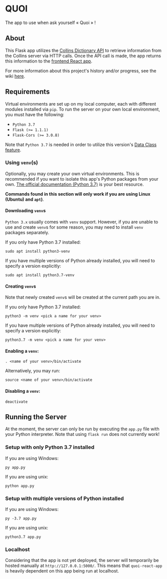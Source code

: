 # QUOI
The app to use when ask yourself « Quoi  » !

## About
This Flask app utilizes the [Collins Dictionary API](https://www.collinsdictionary.com/api/) to retrieve information from the Collins server via HTTP calls. Once the API call is made, the app returns this information to the [frontend React app](https://github.com/kpatenio/quoi-react-app).

For more information about this project's history and/or progress, see the wiki [here](https://github.com/kpatenio/QUOI/wiki).

## Requirements
Virtual environments are set up on my local computer, each with different modules installed via `pip`. To run the server on your own local environment, you must have the following:
- `Python 3.7`
- `Flask (>= 1.1.1)`
- `Flask-Cors (>= 3.0.8)`

Note that `Python 3.7` is needed in order to utilize this version's [Data Class feature](https://docs.python.org/3/library/dataclasses.html).

### Using `venv`(s)
Optionally, you may create your own virtual environments. This is recommended if you want to isolate this app's Python packages from your own. [The official documentation (Python 3.7)](https://docs.python.org/3/library/venv.html) is your best resource.

**Commands found in this section will only work if you are using Linux (Ubuntu) and `apt`)**.

#### Downloading `venv`s
`Python 3.x` usually comes with `venv` support. However, if you are unable to use and create `venv`s for some reason, you may need to install `venv` packages separately.

If you only have Python 3.7 installed:
```
sudo apt install python3-venv
```

If you have multiple versions of Python already installed, you will need to specify a version explicitly:
```
sudo apt install python3.7-venv
```

#### Creating `venv`s
Note that newly created `venv`s will be created at the current path you are in.

If you only have Python 3.7 installed:
```
python3 -m venv <pick a name for your venv>
```

If you have multiple versions of Python already installed, you will need to specify a version explicitly:
```
python3.7 -m venv <pick a name for your venv>
```

#### Enabling a `venv`:

```
. <name of your venv>/bin/activate
```

Alternatively, you may run:
```
source <name of your venv>/bin/activate
```

#### Disabling a `venv`:
```
deactivate
```

## Running the Server
At the moment, the server can only be run by executing the `app.py` file with your Python interpreter. Note that using `flask run` does not currently work!

### Setup with only Python 3.7 installed
If you are using Windows:
```
py app.py
```

If you are using unix:
```
python app.py
```

### Setup with multiple versions of Python installed
If you are using Windows:
```
py -3.7 app.py
```

If you are using unix:
```
python3.7 app.py
```

### Localhost
Considering that the app is not yet deployed, the server will temporarily be hosted manually at `http://127.0.0.1:5000/`. This means that `quoi-react-app` is heavily dependent on this app being run at localhost.
